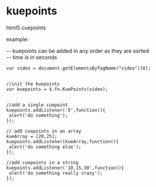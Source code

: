 kuepoints
=========

html5 cuepoints


example:
	
-- kuepoints can be added in any order as they are sorted	
-- time is in seconds	
	
	var video = document.getElementsByTagName("video")[0];
	
	
	//init the kuepoints
	var kuepoints = $.fn.KuePoints(video);
		
	
	//add a single cuepoint
	kuepoints.addListener('5',function(){
	 alert('do something');
	});

	// add cuepoints in an array
	kueArray = [20,25];
	kuepoints.addListener(kueArray,function(){
	 alert('do something else');
	});
	
	//add cuepoints in a string
	kuepoints.addListener('10,15,30',function(){
	 alert('do something really crazy');
	});
	
	

